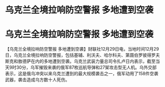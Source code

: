 # 乌克兰全境拉响防空警报 多地遭到空袭

# 乌克兰全境拉响防空警报 多地遭到空袭

【乌克兰全境拉响防空警报
多地遭到空袭】财联社12月29日电，当地时间12月29日，乌克兰全境拉响防空警报，包括基辅、利沃夫、哈尔科夫、第聂伯罗彼得罗夫斯克和敖德萨在内的多地遭到空袭。乌克兰武装力量总司令扎卢日内表示，截至当天9时30分，乌军摧毁来袭的俄军87枚巡航导弹和27架攻击型无人机。乌外交部表示，这是俄乌冲突以来乌克兰遭到的最大规模袭击之一，俄军动用了158件空袭武器，袭击造成乌方数十人死伤。

